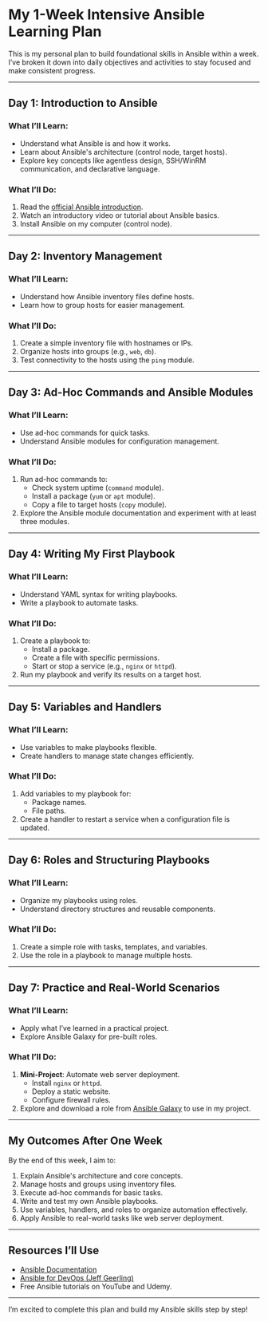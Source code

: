 # **My 1-Week Intensive Ansible Learning Plan**

This is my personal plan to build foundational skills in Ansible within a week. I’ve broken it down into daily objectives and activities to stay focused and make consistent progress.

---

## **Day 1: Introduction to Ansible**
### What I’ll Learn:
- Understand what Ansible is and how it works.
- Learn about Ansible's architecture (control node, target hosts).
- Explore key concepts like agentless design, SSH/WinRM communication, and declarative language.

### What I’ll Do:
1. Read the [official Ansible introduction](https://docs.ansible.com/).
2. Watch an introductory video or tutorial about Ansible basics.
3. Install Ansible on my computer (control node).

---

## **Day 2: Inventory Management**
### What I’ll Learn:
- Understand how Ansible inventory files define hosts.
- Learn how to group hosts for easier management.

### What I’ll Do:
1. Create a simple inventory file with hostnames or IPs.
2. Organize hosts into groups (e.g., `web`, `db`).
3. Test connectivity to the hosts using the `ping` module.

---

## **Day 3: Ad-Hoc Commands and Ansible Modules**
### What I’ll Learn:
- Use ad-hoc commands for quick tasks.
- Understand Ansible modules for configuration management.

### What I’ll Do:
1. Run ad-hoc commands to:
   - Check system uptime (`command` module).
   - Install a package (`yum` or `apt` module).
   - Copy a file to target hosts (`copy` module).
2. Explore the Ansible module documentation and experiment with at least three modules.

---

## **Day 4: Writing My First Playbook**
### What I’ll Learn:
- Understand YAML syntax for writing playbooks.
- Write a playbook to automate tasks.

### What I’ll Do:
1. Create a playbook to:
   - Install a package.
   - Create a file with specific permissions.
   - Start or stop a service (e.g., `nginx` or `httpd`).
2. Run my playbook and verify its results on a target host.

---

## **Day 5: Variables and Handlers**
### What I’ll Learn:
- Use variables to make playbooks flexible.
- Create handlers to manage state changes efficiently.

### What I’ll Do:
1. Add variables to my playbook for:
   - Package names.
   - File paths.
2. Create a handler to restart a service when a configuration file is updated.

---

## **Day 6: Roles and Structuring Playbooks**
### What I’ll Learn:
- Organize my playbooks using roles.
- Understand directory structures and reusable components.

### What I’ll Do:
1. Create a simple role with tasks, templates, and variables.
2. Use the role in a playbook to manage multiple hosts.

---

## **Day 7: Practice and Real-World Scenarios**
### What I’ll Learn:
- Apply what I’ve learned in a practical project.
- Explore Ansible Galaxy for pre-built roles.

### What I’ll Do:
1. **Mini-Project**: Automate web server deployment.
   - Install `nginx` or `httpd`.
   - Deploy a static website.
   - Configure firewall rules.
2. Explore and download a role from [Ansible Galaxy](https://galaxy.ansible.com/) to use in my project.

---

## **My Outcomes After One Week**
By the end of this week, I aim to:
1. Explain Ansible's architecture and core concepts.
2. Manage hosts and groups using inventory files.
3. Execute ad-hoc commands for basic tasks.
4. Write and test my own Ansible playbooks.
5. Use variables, handlers, and roles to organize automation effectively.
6. Apply Ansible to real-world tasks like web server deployment.

---

## **Resources I’ll Use**
- [Ansible Documentation](https://docs.ansible.com/)
- [Ansible for DevOps (Jeff Geerling)](https://www.ansiblefordevops.com/)
- Free Ansible tutorials on YouTube and Udemy.

---

I’m excited to complete this plan and build my Ansible skills step by step!
